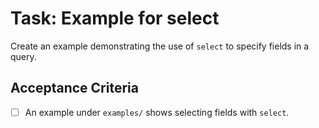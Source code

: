 # Task: Example for select

Create an example demonstrating the use of `select` to specify fields in a query.

## Acceptance Criteria
- [ ] An example under `examples/` shows selecting fields with `select`.
